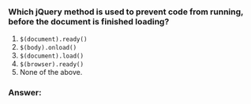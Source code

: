 ### Which jQuery method is used to prevent code from running, before the document is finished loading?

1. `$(document).ready()`
2. `$(body).onload()`
3. `$(document).load()`
4. `$(browser).ready()`
5. None of the above.

### Answer:

